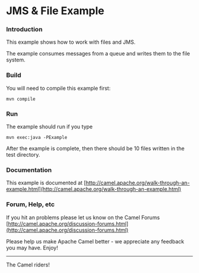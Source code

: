 # JMS & File Example

### Introduction
This example shows how to work with files and JMS. 

The example consumes messages from a queue and writes them to the file
system.

### Build
  
You will need to compile this example first:

	mvn compile

### Run  
  
The example should run if you type

	mvn exec:java -PExample

After the example is complete, then there should be 10 files written
in the test directory.

### Documentation

This example is documented at [http://camel.apache.org/walk-through-an-example.html](http://camel.apache.org/walk-through-an-example.html)

### Forum, Help, etc 

If you hit an problems please let us know on the Camel Forums [http://camel.apache.org/discussion-forums.html](http://camel.apache.org/discussion-forums.html)

Please help us make Apache Camel better - we appreciate any feedback you may
have.  Enjoy!

------------------------
The Camel riders!
